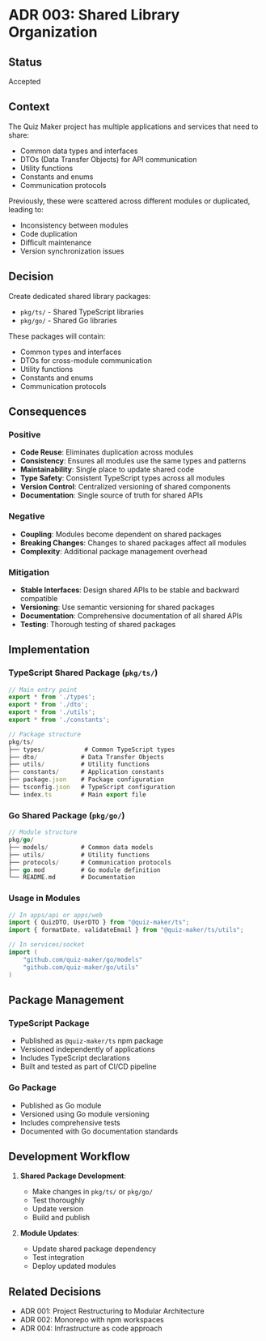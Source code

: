 # ADR 003: Shared Library Organization

## Status

Accepted

## Context

The Quiz Maker project has multiple applications and services that need to share:

- Common data types and interfaces
- DTOs (Data Transfer Objects) for API communication
- Utility functions
- Constants and enums
- Communication protocols

Previously, these were scattered across different modules or duplicated, leading to:

- Inconsistency between modules
- Code duplication
- Difficult maintenance
- Version synchronization issues

## Decision

Create dedicated shared library packages:

- `pkg/ts/` - Shared TypeScript libraries
- `pkg/go/` - Shared Go libraries

These packages will contain:

- Common types and interfaces
- DTOs for cross-module communication
- Utility functions
- Constants and enums
- Communication protocols

## Consequences

### Positive

- **Code Reuse**: Eliminates duplication across modules
- **Consistency**: Ensures all modules use the same types and patterns
- **Maintainability**: Single place to update shared code
- **Type Safety**: Consistent TypeScript types across all modules
- **Version Control**: Centralized versioning of shared components
- **Documentation**: Single source of truth for shared APIs

### Negative

- **Coupling**: Modules become dependent on shared packages
- **Breaking Changes**: Changes to shared packages affect all modules
- **Complexity**: Additional package management overhead

### Mitigation

- **Stable Interfaces**: Design shared APIs to be stable and backward compatible
- **Versioning**: Use semantic versioning for shared packages
- **Documentation**: Comprehensive documentation of all shared APIs
- **Testing**: Thorough testing of shared packages

## Implementation

### TypeScript Shared Package (`pkg/ts/`)

```typescript
// Main entry point
export * from './types';
export * from './dto';
export * from './utils';
export * from './constants';

// Package structure
pkg/ts/
├── types/           # Common TypeScript types
├── dto/            # Data Transfer Objects
├── utils/          # Utility functions
├── constants/      # Application constants
├── package.json    # Package configuration
├── tsconfig.json   # TypeScript configuration
└── index.ts        # Main export file
```

### Go Shared Package (`pkg/go/`)

```go
// Module structure
pkg/go/
├── models/         # Common data models
├── utils/          # Utility functions
├── protocols/      # Communication protocols
├── go.mod          # Go module definition
└── README.md       # Documentation
```

### Usage in Modules

```typescript
// In apps/api or apps/web
import { QuizDTO, UserDTO } from "@quiz-maker/ts";
import { formatDate, validateEmail } from "@quiz-maker/ts/utils";
```

```go
// In services/socket
import (
    "github.com/quiz-maker/go/models"
    "github.com/quiz-maker/go/utils"
)
```

## Package Management

### TypeScript Package

- Published as `@quiz-maker/ts` npm package
- Versioned independently of applications
- Includes TypeScript declarations
- Built and tested as part of CI/CD pipeline

### Go Package

- Published as Go module
- Versioned using Go module versioning
- Includes comprehensive tests
- Documented with Go documentation standards

## Development Workflow

1. **Shared Package Development**:
   - Make changes in `pkg/ts/` or `pkg/go/`
   - Test thoroughly
   - Update version
   - Build and publish

2. **Module Updates**:
   - Update shared package dependency
   - Test integration
   - Deploy updated modules

## Related Decisions

- ADR 001: Project Restructuring to Modular Architecture
- ADR 002: Monorepo with npm workspaces
- ADR 004: Infrastructure as code approach

